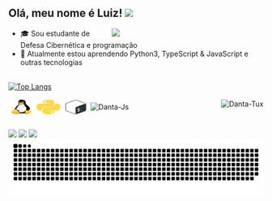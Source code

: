 <h2 align="left">Olá, meu nome é Luiz! <img src="https://media.giphy.com/media/hvRJCLFzcasrR4ia7z/giphy.gif" width="25px"> </h2>
<img align="right" src="https://media.discordapp.net/attachments/732350657243381810/835713653234991104/computer-illustration.png" width="300"/>

- 🎓 Sou estudante de Defesa Cibernética e programação
- 🌱 Atualmente estou aprendendo Python3, TypeScript & JavaScript e outras tecnologias
<br/>
<div>
    <a href="#">
        <img alt="Top Langs" src="https://github-readme-stats.vercel.app/api/top-langs/?username=LuizWT&layout=compact&theme=radical&bg_color=30,e96443,904e95&title_color=fff&text_color=fff"/>
    </a>
</div>
 
<div style="display: inline_block"><br>
  <img align="center" alt="Danta-Linux" height="30" width="50" src="https://raw.githubusercontent.com/devicons/devicon/master/icons/linux/linux-original.svg">
  <img align="center" alt="Danta-Py" height="30" width="50" src="https://raw.githubusercontent.com/devicons/devicon/master/icons/python/python-plain.svg">
  <img align="center" alt="Danta-C" height="30" width="50" src="https://raw.githubusercontent.com/devicons/devicon/master/icons/bash/bash-original.svg">
  <img align="right" alt="Danta-Tux" src="https://media.tenor.com/images/ccb959edb41a02737755b2209ef7d97a/tenor.gif">
  <img align="center" alt="Danta-Js" height="30" width="50" src="https://cdn.jsdelivr.net/gh/devicons/devicon/icons/javascript/javascript-original.svg">
</div>
  
  ##
  <div>
  <a href="https://www.linkedin.com/in/luiz-felipe-272a65248" target="_blank"><img src="https://img.shields.io/badge/-Linkedin-%23333?style=for-the-badge&logo=Linkedin&logoColor=blue" target="_blank"></a>
  <a href="https://www.youtube.com/watch?v=dQw4w9WgXcQ&ab_channel=RickAstley" target="_blank"><img src="https://img.shields.io/badge/-Youtube-%23333?style=for-the-badge&logo=Youtube&logoColor=red" target="_blank"></a>
  <a href="https://discordapp.com/channels/@me/783523442728370186/" target="_blank"><img src="https://img.shields.io/badge/-Discord-%23333?style=for-the-badge&logo=discord&logoColor=white" target="_blank"></a>

<picture>
  <source media="(prefers-color-scheme: dark)" srcset="github-snake-dark.svg" />
  <img alt="github-snake" src="https://raw.githubusercontent.com/Platane/snk/output/github-contribution-grid-snake.svg" />
</picture>


</div>
